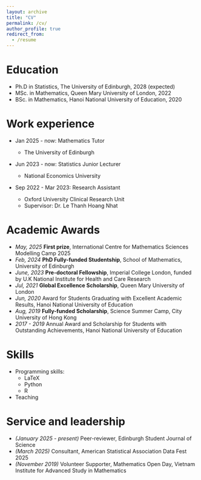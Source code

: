 ```yaml
---
layout: archive
title: "CV"
permalink: /cv/
author_profile: true
redirect_from:
  - /resume
---
```

Education
======
* Ph.D in Statistics, The University of Edinburgh, 2028 (expected)
* MSc. in Mathematics, Queen Mary University of London, 2022
* BSc. in Mathematics, Hanoi National University of Education, 2020

Work experience
======
* Jan 2025 - now: Mathematics Tutor
  * The University of Edinburgh

* Jun 2023 - now: Statistics Junior Lecturer
  * National Economics University

* Sep 2022 - Mar 2023: Research Assistant
  * Oxford University Clinical Research Unit
  * Supervisor: Dr. Le Thanh Hoang Nhat
 
Academic Awards
======
* *May, 2025* **First prize**, International Centre for Mathematics Sciences Modelling Camp 2025  
* *Feb, 2024* **PhD Fully-funded Studentship**, School of Mathematics, University of Edinburgh  
* *June, 2023* **Pre-doctoral Fellowship**, Imperial College London, funded by U.K National Institute for Health and Care Research
* *Jul, 2021* **Global Excellence Scholarship**, Queen Mary University of London
* *Jun, 2020* Award for Students Graduating with Excellent Academic Results, Hanoi National University of Education
* *Aug, 2019* **Fully-funded Scholarship**, Science Summer Camp, City University of Hong Kong
* *2017 - 2019* Annual Award and Scholarship for Students with Outstanding Achievements, Hanoi National University of Education

  
Skills
======
* Programming skills:
  * LaTeX
  * Python
  * R
* Teaching

  
Service and leadership
======
* *(January 2025 - present)* Peer-reviewer, Edinburgh Student Journal of Science  
* *(March 2025)* Consultant, American Statistical Association Data Fest 2025    
* *(November 2019)* Volunteer Supporter, Mathematics Open Day,  Vietnam Institute for Advanced Study in Mathematics 
